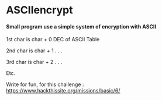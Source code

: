 # ASCIIencrypt
#### Small program use a simple system of encryption with ASCII


1st char is char + 0 DEC of ASCII Table

2nd char is char + 1 . . .

3rd char is char + 2 . . .

Etc.


Write for fun, for this challenge : https://www.hackthissite.org/missions/basic/6/ 
